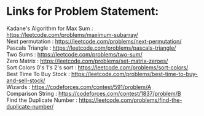 # Links for Problem Statement:
Kadane's Algorithm for Max Sum : https://leetcode.com/problems/maximum-subarray/ \
Next permutation : https://leetcode.com/problems/next-permutation/ \
Pascals Triangle : https://leetcode.com/problems/pascals-triangle/ \
Two Sums : https://leetcode.com/problems/two-sum/ \
Zero Matrix : https://leetcode.com/problems/set-matrix-zeroes/ \
Sort Colors 0's 1's 2's sort : https://leetcode.com/problems/sort-colors/ \
Best Time To Buy Stock : https://leetcode.com/problems/best-time-to-buy-and-sell-stock/ \
Wizards : https://codeforces.com/contest/591/problem/A \
Comparison String : https://codeforces.com/contest/1837/problem/B \
Find the Duplicate Number : https://leetcode.com/problems/find-the-duplicate-number/

